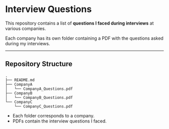 # Interview Questions

This repository contains a list of **questions I faced during interviews** at various companies.  

Each company has its own folder containing a PDF with the questions asked during my interviews.  

---

## Repository Structure

```text
.
├── README.md
├── CompanyA
│   └── CompanyA_Questions.pdf
├── CompanyB
│   └── CompanyB_Questions.pdf
└── CompanyC
    └── CompanyC_Questions.pdf
```


- Each folder corresponds to a company.  
- PDFs contain the interview questions I faced.  
